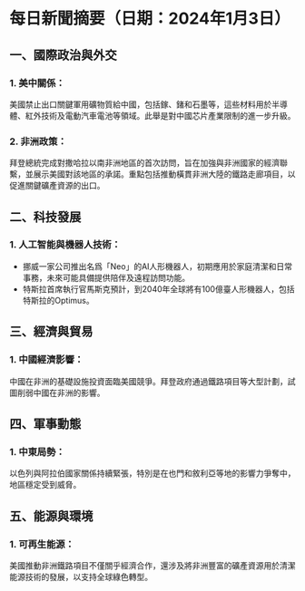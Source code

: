 # 每日新聞摘要（日期：2024年1月3日）

## 一、國際政治與外交

### 1. 美中關係：  
美國禁止出口關鍵軍用礦物質給中國，包括鎵、鍺和石墨等，這些材料用於半導體、紅外技術及電動汽車電池等領域。此舉是對中國芯片產業限制的進一步升級。

### 2. 非洲政策：  
拜登總統完成對撒哈拉以南非洲地區的首次訪問，旨在加強與非洲國家的經濟聯繫，並展示美國對該地區的承諾。重點包括推動橫貫非洲大陸的鐵路走廊項目，以促進關鍵礦產資源的出口。

## 二、科技發展

### 1. 人工智能與機器人技術：  
- 挪威一家公司推出名爲「Neo」的AI人形機器人，初期應用於家庭清潔和日常事務，未來可能具備提供陪伴及遠程訪問功能。
- 特斯拉首席執行官馬斯克預計，到2040年全球將有100億臺人形機器人，包括特斯拉的Optimus。

## 三、經濟與貿易

### 1. 中國經濟影響：  
中國在非洲的基礎設施投資面臨美國競爭。拜登政府通過鐵路項目等大型計劃，試圖削弱中國在非洲的影響。

## 四、軍事動態

### 1. 中東局勢：  
以色列與阿拉伯國家關係持續緊張，特別是在也門和敘利亞等地的影響力爭奪中，地區穩定受到威脅。

## 五、能源與環境

### 1. 可再生能源：  
美國推動非洲鐵路項目不僅關乎經濟合作，還涉及將非洲豐富的礦產資源用於清潔能源技術的發展，以支持全球綠色轉型。